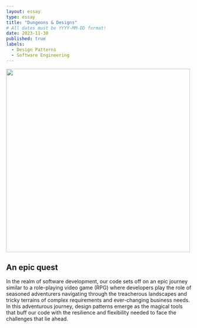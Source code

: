 ```yaml
---
layout: essay
type: essay
title: "Dungeons & Designs"
# All dates must be YYYY-MM-DD format!
date: 2023-11-30
published: true
labels:
  - Design Patterns
  - Software Engineering
---
```


<img width="500px" class="rounded float-start pe-4" src="https://hips.hearstapps.com/hmg-prod/images/scaryrulespmdnd-1521232109.png?resize=1200:*">

## An epic quest

In the realm of software development, our code sets off on an epic journey similar to a role-playing video game (RPG) where developers play the role of seasoned adventurers navigating through the treacherous landscapes and tricky terrains of complex requirements and ever-changing business needs. In this adventurous journey, design patterns emerge as the magical tools that buff our code with the resilience and flexibility needed to face the challenges that lie ahead.